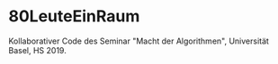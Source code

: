 # 80LeuteEinRaum
Kollaborativer Code des Seminar "Macht der Algorithmen", Universität Basel, HS 2019.

